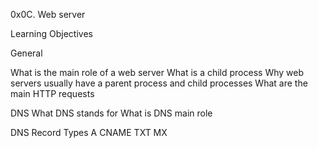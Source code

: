0x0C. Web server


Learning Objectives


General

What is the main role of a web server
What is a child process
Why web servers usually have a parent process and child processes
What are the main HTTP requests

DNS
What DNS stands for
What is DNS main role

DNS Record Types
A
CNAME
TXT
MX
